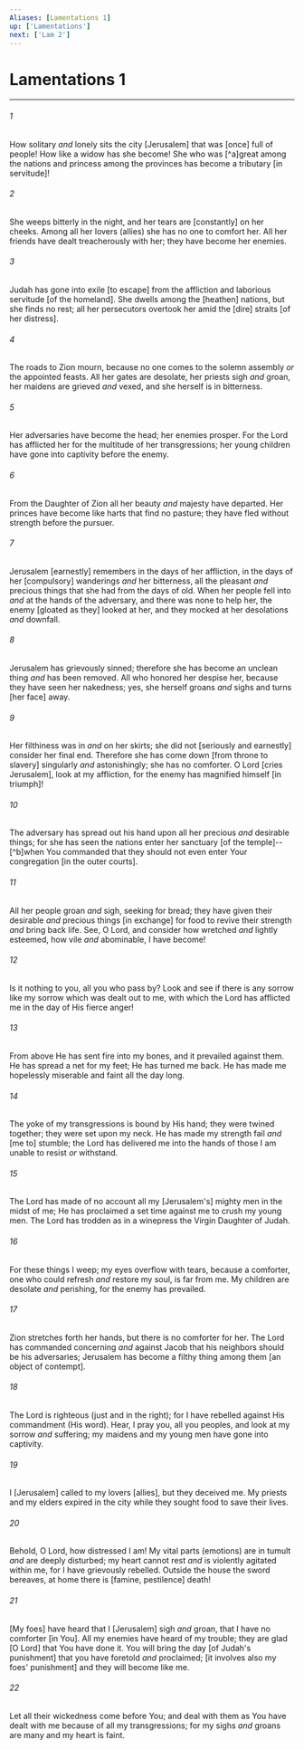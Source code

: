 ```yaml
---
Aliases: [Lamentations 1]
up: ['Lamentations']
next: ['Lam 2']
---
```

# Lamentations 1

***














###### 1 






How solitary _and_ lonely sits the city [Jerusalem] that was [once] full of people! How like a widow has she become! She who was [^a]great among the nations and princess among the provinces has become a tributary [in servitude]! 













###### 2 






She weeps bitterly in the night, and her tears are [constantly] on her cheeks. Among all her lovers (allies) she has no one to comfort her. All her friends have dealt treacherously with her; they have become her enemies. 













###### 3 






Judah has gone into exile [to escape] from the affliction and laborious servitude [of the homeland]. She dwells among the [heathen] nations, but she finds no rest; all her persecutors overtook her amid the [dire] straits [of her distress]. 













###### 4 






The roads to Zion mourn, because no one comes to the solemn assembly _or_ the appointed feasts. All her gates are desolate, her priests sigh _and_ groan, her maidens are grieved _and_ vexed, and she herself is in bitterness. 













###### 5 






Her adversaries have become the head; her enemies prosper. For the Lord has afflicted her for the multitude of her transgressions; her young children have gone into captivity before the enemy. 













###### 6 






From the Daughter of Zion all her beauty _and_ majesty have departed. Her princes have become like harts that find no pasture; they have fled without strength before the pursuer. 













###### 7 






Jerusalem [earnestly] remembers in the days of her affliction, in the days of her [compulsory] wanderings _and_ her bitterness, all the pleasant _and_ precious things that she had from the days of old. When her people fell into _and_ at the hands of the adversary, and there was none to help her, the enemy [gloated as they] looked at her, and they mocked at her desolations _and_ downfall. 













###### 8 






Jerusalem has grievously sinned; therefore she has become an unclean thing _and_ has been removed. All who honored her despise her, because they have seen her nakedness; yes, she herself groans _and_ sighs and turns [her face] away. 













###### 9 






Her filthiness was in _and_ on her skirts; she did not [seriously and earnestly] consider her final end. Therefore she has come down [from throne to slavery] singularly _and_ astonishingly; she has no comforter. O Lord [cries Jerusalem], look at my affliction, for the enemy has magnified himself [in triumph]! 













###### 10 






The adversary has spread out his hand upon all her precious _and_ desirable things; for she has seen the nations enter her sanctuary [of the temple]--[^b]when You commanded that they should not even enter Your congregation [in the outer courts]. 













###### 11 






All her people groan _and_ sigh, seeking for bread; they have given their desirable _and_ precious things [in exchange] for food to revive their strength _and_ bring back life. See, O Lord, and consider how wretched _and_ lightly esteemed, how vile _and_ abominable, I have become! 













###### 12 






Is it nothing to you, all you who pass by? Look and see if there is any sorrow like my sorrow which was dealt out to me, with which the Lord has afflicted me in the day of His fierce anger! 













###### 13 






From above He has sent fire into my bones, and it prevailed against them. He has spread a net for my feet; He has turned me back. He has made me hopelessly miserable and faint all the day long. 













###### 14 






The yoke of my transgressions is bound by His hand; they were twined together; they were set upon my neck. He has made my strength fail _and_ [me to] stumble; the Lord has delivered me into the hands of those I am unable to resist _or_ withstand. 













###### 15 






The Lord has made of no account all my [Jerusalem's] mighty men in the midst of me; He has proclaimed a set time against me to crush my young men. The Lord has trodden as in a winepress the Virgin Daughter of Judah. 













###### 16 






For these things I weep; my eyes overflow with tears, because a comforter, one who could refresh _and_ restore my soul, is far from me. My children are desolate _and_ perishing, for the enemy has prevailed. 













###### 17 






Zion stretches forth her hands, but there is no comforter for her. The Lord has commanded concerning _and_ against Jacob that his neighbors should be his adversaries; Jerusalem has become a filthy thing among them [an object of contempt]. 













###### 18 






The Lord is righteous (just and in the right); for I have rebelled against His commandment (His word). Hear, I pray you, all you peoples, and look at my sorrow _and_ suffering; my maidens and my young men have gone into captivity. 













###### 19 






I [Jerusalem] called to my lovers [allies], but they deceived me. My priests and my elders expired in the city while they sought food to save their lives. 













###### 20 






Behold, O Lord, how distressed I am! My vital parts (emotions) are in tumult _and_ are deeply disturbed; my heart cannot rest _and_ is violently agitated within me, for I have grievously rebelled. Outside the house the sword bereaves, at home there is [famine, pestilence] death! 













###### 21 






[My foes] have heard that I [Jerusalem] sigh _and_ groan, that I have no comforter [in You]. All my enemies have heard of my trouble; they are glad [O Lord] that You have done it. You will bring the day [of Judah's punishment] that you have foretold _and_ proclaimed; [it involves also my foes' punishment] and they will become like me. 













###### 22 






Let all their wickedness come before You; and deal with them as You have dealt with me because of all my transgressions; for my sighs _and_ groans are many and my heart is faint.
